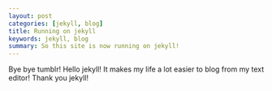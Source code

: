 ```yaml
---
layout: post
categories: [jekyll, blog]
title: Running on jekyll
keywords: jekyll, blog
summary: So this site is now running on jekyll!
---
```


Bye bye tumblr! Hello jekyll! It makes my life a lot easier to blog from my text editor! Thank you jekyll!
